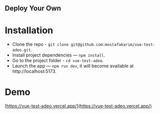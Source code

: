 ## Deploy Your Own

# Installation

- Clone the repo - `git clone git@github.com:mostafakarim/vue-test-adeo.git`.
- Install project dependencies — `npm install`.
- Go to the project folder - `cd vue-test-adeo`.
- Launch the app — `npm run dev`, it will become available at http://localhost:5173.


# Demo
[https://vue-test-adeo.vercel.app/](https://vue-test-adeo.vercel.app/)
